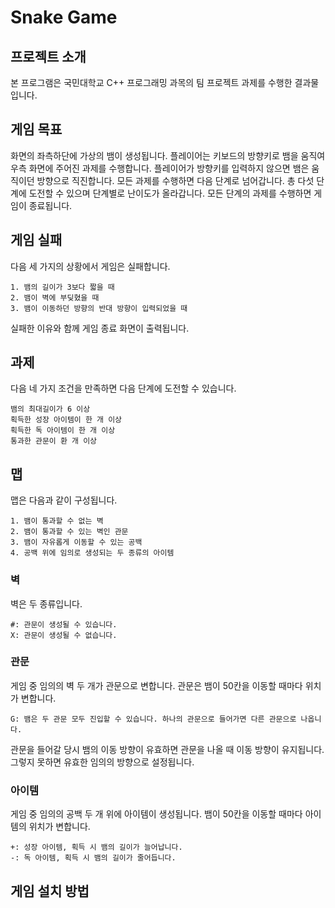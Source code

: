 # Snake Game


<h2>프로젝트 소개</h2>

본 프로그램은 국민대학교 C++ 프로그래밍 과목의 팀 프로젝트 과제를 수행한 결과물입니다.

<h2>게임 목표</h2>
화면의 좌측하단에 가상의 뱀이 생성됩니다.
플레이어는 키보드의 방향키로 뱀을 움직여 우측 화면에 주어진 과제를 수행합니다.
플레이어가 방향키를 입력하지 않으면 뱀은 움직이던 방향으로 직진합니다.
모든 과제를 수행하면 다음 단계로 넘어갑니다.
총 다섯 단계에 도전할 수 있으며 단계별로 난이도가 올라갑니다.
모든 단계의 과제를 수행하면 게임이 종료됩니다.

<h2>게임 실패</h2>
다음 세 가지의 상황에서 게임은 실패합니다.

```
1. 뱀의 길이가 3보다 짧을 때
2. 뱀이 벽에 부딪혔을 때
3. 뱀이 이동하던 방향의 반대 방향이 입력되었을 때
```
실패한 이유와 함께 게임 종료 화면이 출력됩니다.

<h2>과제</h2>
다음 네 가지 조건을 만족하면 다음 단계에 도전할 수 있습니다.

```
뱀의 최대길이가 6 이상
획득한 성장 아이템이 한 개 이상
획득한 독 아이템이 한 개 이상
통과한 관문이 환 개 이상
```

<h2>맵</h2>
맵은 다음과 같이 구성됩니다.

```
1. 뱀이 통과할 수 없는 벽
2. 뱀이 통과할 수 있는 벽인 관문
3. 뱀이 자유롭게 이동할 수 있는 공백
4. 공백 위에 임의로 생성되는 두 종류의 아이템
```

<h3>벽</h3>
벽은 두 종류입니다.

```
#: 관문이 생성될 수 있습니다.
X: 관문이 생성될 수 없습니다.
```

<h3>관문</h3>
게임 중 임의의 벽 두 개가 관문으로 변합니다.
관문은 뱀이 50칸을 이동할 때마다 위치가 변합니다.

```
G: 뱀은 두 관문 모두 진입할 수 있습니다. 하나의 관문으로 들어가면 다른 관문으로 나옵니다.
```
관문을 들어갈 당시 뱀의 이동 방향이 유효하면 관문을 나올 때 이동 방향이 유지됩니다.
그렇지 못하면 유효한 임의의 방향으로 설정됩니다.

<h3>아이템</h3>
게임 중 임의의 공백 두 개 위에 아이템이 생성됩니다.
뱀이 50칸을 이동할 때마다 아이템의 위치가 변합니다.

```
+: 성장 아이템, 획득 시 뱀의 길이가 늘어납니다.
-: 독 아이템, 획득 시 뱀의 길이가 줄어듭니다.
```

<h2>게임 설치 방법</h2>


